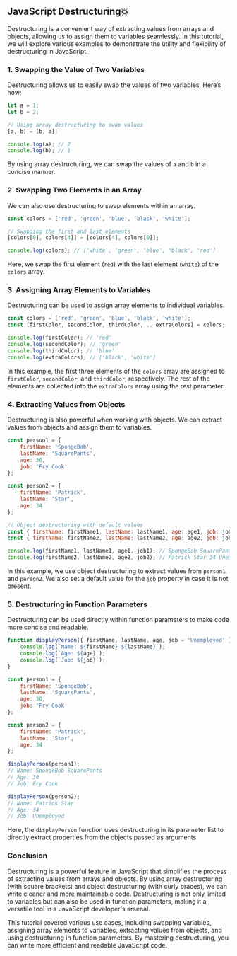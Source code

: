 ## JavaScript Destructuring💥

Destructuring is a convenient way of extracting values from arrays and objects, allowing us to assign them to variables seamlessly. In this tutorial, we will explore various examples to demonstrate the utility and flexibility of destructuring in JavaScript.

### 1. Swapping the Value of Two Variables

Destructuring allows us to easily swap the values of two variables. Here’s how:

```javascript
let a = 1;
let b = 2;

// Using array destructuring to swap values
[a, b] = [b, a];

console.log(a); // 2
console.log(b); // 1
```

By using array destructuring, we can swap the values of `a` and `b` in a concise manner.

### 2. Swapping Two Elements in an Array

We can also use destructuring to swap elements within an array.

```javascript
const colors = ['red', 'green', 'blue', 'black', 'white'];

// Swapping the first and last elements
[colors[0], colors[4]] = [colors[4], colors[0]];

console.log(colors); // ['white', 'green', 'blue', 'black', 'red']
```

Here, we swap the first element (`red`) with the last element (`white`) of the `colors` array.

### 3. Assigning Array Elements to Variables

Destructuring can be used to assign array elements to individual variables.

```javascript
const colors = ['red', 'green', 'blue', 'black', 'white'];
const [firstColor, secondColor, thirdColor, ...extraColors] = colors;

console.log(firstColor); // 'red'
console.log(secondColor); // 'green'
console.log(thirdColor); // 'blue'
console.log(extraColors); // ['black', 'white']
```

In this example, the first three elements of the `colors` array are assigned to `firstColor`, `secondColor`, and `thirdColor`, respectively. The rest of the elements are collected into the `extraColors` array using the rest parameter.

### 4. Extracting Values from Objects

Destructuring is also powerful when working with objects. We can extract values from objects and assign them to variables.

```javascript
const person1 = {
    firstName: 'SpongeBob',
    lastName: 'SquarePants',
    age: 30,
    job: 'Fry Cook'
};

const person2 = {
    firstName: 'Patrick',
    lastName: 'Star',
    age: 34
};

// Object destructuring with default values
const { firstName: firstName1, lastName: lastName1, age: age1, job: job1 = 'Unemployed' } = person1;
const { firstName: firstName2, lastName: lastName2, age: age2, job: job2 = 'Unemployed' } = person2;

console.log(firstName1, lastName1, age1, job1); // SpongeBob SquarePants 30 Fry Cook
console.log(firstName2, lastName2, age2, job2); // Patrick Star 34 Unemployed
```

In this example, we use object destructuring to extract values from `person1` and `person2`. We also set a default value for the `job` property in case it is not present.

### 5. Destructuring in Function Parameters

Destructuring can be used directly within function parameters to make code more concise and readable.

```javascript
function displayPerson({ firstName, lastName, age, job = 'Unemployed' }) {
    console.log(`Name: ${firstName} ${lastName}`);
    console.log(`Age: ${age}`);
    console.log(`Job: ${job}`);
}

const person1 = {
    firstName: 'SpongeBob',
    lastName: 'SquarePants',
    age: 30,
    job: 'Fry Cook'
};

const person2 = {
    firstName: 'Patrick',
    lastName: 'Star',
    age: 34
};

displayPerson(person1); 
// Name: SpongeBob SquarePants
// Age: 30
// Job: Fry Cook

displayPerson(person2); 
// Name: Patrick Star
// Age: 34
// Job: Unemployed
```

Here, the `displayPerson` function uses destructuring in its parameter list to directly extract properties from the objects passed as arguments.

### Conclusion

Destructuring is a powerful feature in JavaScript that simplifies the process of extracting values from arrays and objects. By using array destructuring (with square brackets) and object destructuring (with curly braces), we can write cleaner and more maintainable code. Destructuring is not only limited to variables but can also be used in function parameters, making it a versatile tool in a JavaScript developer's arsenal.

This tutorial covered various use cases, including swapping variables, assigning array elements to variables, extracting values from objects, and using destructuring in function parameters. By mastering destructuring, you can write more efficient and readable JavaScript code.